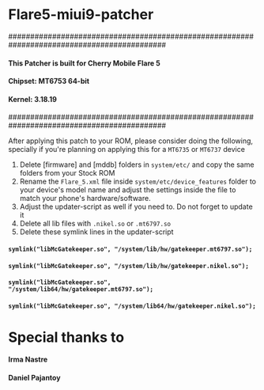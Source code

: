 # Flare5-miui9-patcher

############################################################################################
#### 
#### This Patcher is built for Cherry Mobile Flare 5
#### Chipset: MT6753 64-bit
#### Kernel: 3.18.19
#### 
############################################################################################

 After applying this patch to your ROM, please consider doing the following, specially if you're planning on applying this for a `MT6735` or `MT6737` device

1. Delete [firmware] and [mddb] folders in `system/etc/` and copy the same folders from your Stock ROM
2. Rename the `Flare_5.xml` file inside `system/etc/device_features` folder to your device's model name and adjust the settings inside the file to match your phone's hardware/software.
3. Adjust the updater-script as well if you need to. Do not forget to update it
4. Delete all lib files with `.nikel.so` or `.mt6797.so`
5. Delete these symlink lines in the updater-script
#### `symlink("libMcGatekeeper.so", "/system/lib/hw/gatekeeper.mt6797.so");`
#### `symlink("libMcGatekeeper.so", "/system/lib/hw/gatekeeper.nikel.so");`
#### `symlink("libMcGatekeeper.so", "/system/lib64/hw/gatekeeper.mt6797.so");`
#### `symlink("libMcGatekeeper.so", "/system/lib64/hw/gatekeeper.nikel.so");`
#
#
# Special thanks to
#### Irma Nastre
#### Daniel Pajantoy
